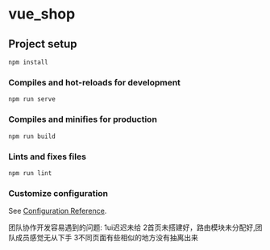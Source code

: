 # vue_shop

## Project setup
```
npm install
```

### Compiles and hot-reloads for development
```
npm run serve
```

### Compiles and minifies for production
```
npm run build
```

### Lints and fixes files
```
npm run lint
```

### Customize configuration
See [Configuration Reference](https://cli.vuejs.org/config/).

团队协作开发容易遇到的问题:
    1ui迟迟未给
    2首页未搭建好，路由模块未分配好,团队成员感觉无从下手
    3不同页面有些相似的地方没有抽离出来